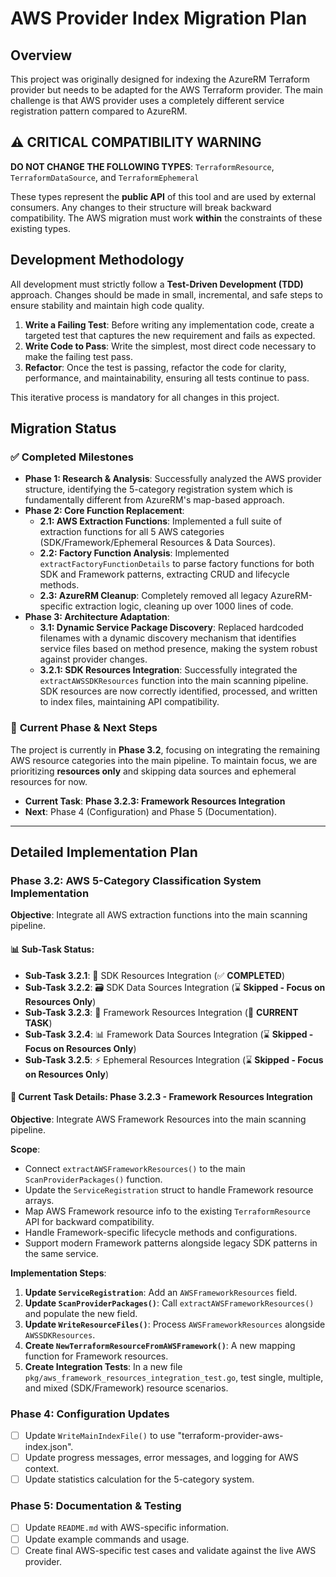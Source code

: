 # AWS Provider Index Migration Plan

## Overview
This project was originally designed for indexing the AzureRM Terraform provider but needs to be adapted for the AWS Terraform provider. The main challenge is that AWS provider uses a completely different service registration pattern compared to AzureRM.

## ⚠️ CRITICAL COMPATIBILITY WARNING

**DO NOT CHANGE THE FOLLOWING TYPES**: `TerraformResource`, `TerraformDataSource`, and `TerraformEphemeral`

These types represent the **public API** of this tool and are used by external consumers. Any changes to their structure will break backward compatibility. The AWS migration must work **within** the constraints of these existing types.

## Development Methodology
All development must strictly follow a **Test-Driven Development (TDD)** approach. Changes should be made in small, incremental, and safe steps to ensure stability and maintain high code quality.

1.  **Write a Failing Test**: Before writing any implementation code, create a targeted test that captures the new requirement and fails as expected.
2.  **Write Code to Pass**: Write the simplest, most direct code necessary to make the failing test pass.
3.  **Refactor**: Once the test is passing, refactor the code for clarity, performance, and maintainability, ensuring all tests continue to pass.

This iterative process is mandatory for all changes in this project.

## Migration Status

### ✅ **Completed Milestones**

- **Phase 1: Research & Analysis**: Successfully analyzed the AWS provider structure, identifying the 5-category registration system which is fundamentally different from AzureRM's map-based approach.
- **Phase 2: Core Function Replacement**:
    - **2.1: AWS Extraction Functions**: Implemented a full suite of extraction functions for all 5 AWS categories (SDK/Framework/Ephemeral Resources & Data Sources).
    - **2.2: Factory Function Analysis**: Implemented `extractFactoryFunctionDetails` to parse factory functions for both SDK and Framework patterns, extracting CRUD and lifecycle methods.
    - **2.3: AzureRM Cleanup**: Completely removed all legacy AzureRM-specific extraction logic, cleaning up over 1000 lines of code.
- **Phase 3: Architecture Adaptation**:
    - **3.1: Dynamic Service Package Discovery**: Replaced hardcoded filenames with a dynamic discovery mechanism that identifies service files based on method presence, making the system robust against provider changes.
    - **3.2.1: SDK Resources Integration**: Successfully integrated the `extractAWSSDKResources` function into the main scanning pipeline. SDK resources are now correctly identified, processed, and written to index files, maintaining API compatibility.

### 🚧 **Current Phase & Next Steps**

The project is currently in **Phase 3.2**, focusing on integrating the remaining AWS resource categories into the main pipeline. To maintain focus, we are prioritizing **resources only** and skipping data sources and ephemeral resources for now.

- **Current Task**: **Phase 3.2.3: Framework Resources Integration**
- **Next**: Phase 4 (Configuration) and Phase 5 (Documentation).

---

## Detailed Implementation Plan

### Phase 3.2: AWS 5-Category Classification System Implementation

**Objective**: Integrate all AWS extraction functions into the main scanning pipeline.

#### 📊 **Sub-Task Status**:
- **Sub-Task 3.2.1**: 🔧 SDK Resources Integration (✅ **COMPLETED**)
- **Sub-Task 3.2.2**: 🗃️ SDK Data Sources Integration (⌛ **Skipped - Focus on Resources Only**)
- **Sub-Task 3.2.3**: 🚀 Framework Resources Integration (🎯 **CURRENT TASK**)
- **Sub-Task 3.2.4**: 📊 Framework Data Sources Integration (⌛ **Skipped - Focus on Resources Only**)
- **Sub-Task 3.2.5**: ⚡ Ephemeral Resources Integration (⌛ **Skipped - Focus on Resources Only**)

#### 🎯 **Current Task Details: Phase 3.2.3 - Framework Resources Integration**

**Objective**: Integrate AWS Framework Resources into the main scanning pipeline.

**Scope**:
- Connect `extractAWSFrameworkResources()` to the main `ScanProviderPackages()` function.
- Update the `ServiceRegistration` struct to handle Framework resource arrays.
- Map AWS Framework resource info to the existing `TerraformResource` API for backward compatibility.
- Handle Framework-specific lifecycle methods and configurations.
- Support modern Framework patterns alongside legacy SDK patterns in the same service.

**Implementation Steps**:
1.  **Update `ServiceRegistration`**: Add an `AWSFrameworkResources` field.
2.  **Update `ScanProviderPackages()`**: Call `extractAWSFrameworkResources()` and populate the new field.
3.  **Update `WriteResourceFiles()`**: Process `AWSFrameworkResources` alongside `AWSSDKResources`.
4.  **Create `NewTerraformResourceFromAWSFramework()`**: A new mapping function for Framework resources.
5.  **Create Integration Tests**: In a new file `pkg/aws_framework_resources_integration_test.go`, test single, multiple, and mixed (SDK/Framework) resource scenarios.

### Phase 4: Configuration Updates

- [ ] Update `WriteMainIndexFile()` to use "terraform-provider-aws-index.json".
- [ ] Update progress messages, error messages, and logging for AWS context.
- [ ] Update statistics calculation for the 5-category system.

### Phase 5: Documentation & Testing

- [ ] Update `README.md` with AWS-specific information.
- [ ] Update example commands and usage.
- [ ] Create final AWS-specific test cases and validate against the live AWS provider.
